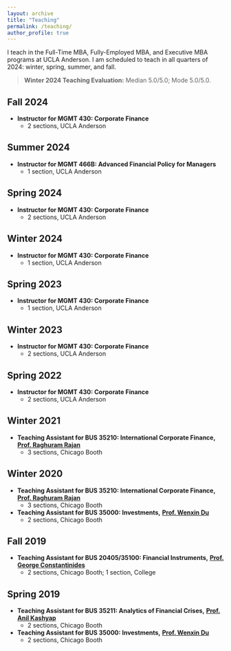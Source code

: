 ```yaml
---
layout: archive
title: "Teaching"
permalink: /teaching/
author_profile: true
---
```

I teach in the Full-Time MBA, Fully-Employed MBA, and Executive MBA programs at UCLA Anderson. I am scheduled to teach in all quarters of 2024: winter, spring, summer, and fall.

> **Winter 2024 Teaching Evaluation:** Median 5.0/5.0; Mode 5.0/5.0.


## Fall 2024

- **Instructor for MGMT 430: Corporate Finance**
  - 2 sections, UCLA Anderson

## Summer 2024

- **Instructor for MGMT 466B: Advanced Financial Policy for Managers**
  - 1 section, UCLA Anderson
  
## Spring 2024

- **Instructor for MGMT 430: Corporate Finance**
  - 2 sections, UCLA Anderson
  
## Winter 2024

- **Instructor for MGMT 430: Corporate Finance**
  - 1 section, UCLA Anderson

## Spring 2023

- **Instructor for MGMT 430: Corporate Finance**
  - 1 section, UCLA Anderson

## Winter 2023

- **Instructor for MGMT 430: Corporate Finance**
  - 2 sections, UCLA Anderson

## Spring 2022

- **Instructor for MGMT 430: Corporate Finance**
  - 2 sections, UCLA Anderson

## Winter 2021
- **Teaching Assistant for BUS 35210: International Corporate Finance,** [**Prof. Raghuram Rajan**](https://faculty.chicagobooth.edu/raghuram-rajan)
  - 3 sections, Chicago Booth
 
## Winter 2020

- **Teaching Assistant for BUS 35210: International Corporate Finance,** [**Prof. Raghuram Rajan**](https://faculty.chicagobooth.edu/raghuram-rajan)
  - 3 sections, Chicago Booth
- **Teaching Assistant for BUS 35000: Investments,** [**Prof. Wenxin Du**](https://sites.google.com/site/wenxindu/)
  - 2 sections, Chicago Booth

## Fall 2019

- **Teaching Assistant for BUS 20405/35100: Financial Instruments,** [**Prof. George Constantinides**](https://faculty.chicagobooth.edu/george-constantinides)
  - 2 sections, Chicago Booth; 1 section, College

## Spring 2019

- **Teaching Assistant for BUS 35211: Analytics of Financial Crises,** [**Prof. Anil Kashyap**](https://faculty.chicagobooth.edu/anil-kashyap)
  - 2 sections, Chicago Booth
- **Teaching Assistant for BUS 35000: Investments,** [**Prof. Wenxin Du**](https://sites.google.com/site/wenxindu/)
  - 2 sections, Chicago Booth

